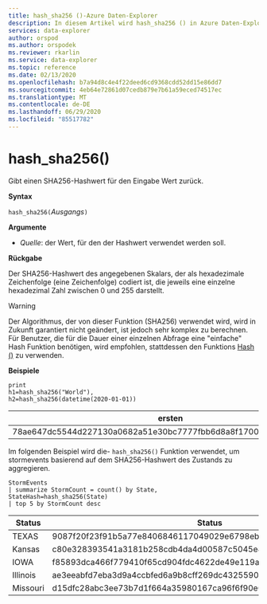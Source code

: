 ```yaml
---
title: hash_sha256 ()-Azure Daten-Explorer
description: In diesem Artikel wird hash_sha256 () in Azure Daten-Explorer beschrieben.
services: data-explorer
author: orspod
ms.author: orspodek
ms.reviewer: rkarlin
ms.service: data-explorer
ms.topic: reference
ms.date: 02/13/2020
ms.openlocfilehash: b7a94d8c4e4f22deed6cd9368cdd52dd15e86dd7
ms.sourcegitcommit: 4eb64e72861d07cedb879e7b61a59eced74517ec
ms.translationtype: MT
ms.contentlocale: de-DE
ms.lasthandoff: 06/29/2020
ms.locfileid: "85517782"
---
```

# <a name="hash_sha256"></a>hash_sha256()

Gibt einen SHA256-Hashwert für den Eingabe Wert zurück.

**Syntax**

`hash_sha256(`*Ausgangs*`)`

**Argumente**

* *Quelle*: der Wert, für den der Hashwert verwendet werden soll.

**Rückgabe**

Der SHA256-Hashwert des angegebenen Skalars, der als hexadezimale Zeichenfolge (eine Zeichenfolge) codiert ist, die jeweils eine einzelne hexadezimal Zahl zwischen 0 und 255 darstellt.

> [!WARNING]
> Der Algorithmus, der von dieser Funktion (SHA256) verwendet wird, wird in Zukunft garantiert nicht geändert, ist jedoch sehr komplex zu berechnen. Für Benutzer, die für die Dauer einer einzelnen Abfrage eine "einfache" Hash Funktion benötigen, wird empfohlen, stattdessen den Funktions [Hash ()](./hashfunction.md) zu verwenden.

**Beispiele**

<!-- csl: https://kuskusdfv3.kusto.windows.net/Kuskus -->
```kusto
print 
h1=hash_sha256("World"),
h2=hash_sha256(datetime(2020-01-01))
```

|ersten|Halbjahr|
|---|---|
|78ae647dc5544d227130a0682a51e30bc7777fbb6d8a8f17007463a3ecd1d524|ba666752dc1a20eb750b0eb64e780cc4c968bc9fb8813461c1d7e750f302d71d|

Im folgenden Beispiel wird die- `hash_sha256()` Funktion verwendet, um stormevents basierend auf dem SHA256-Hashwert des Zustands zu aggregieren. 

<!-- csl: https://help.kusto.windows.net/Samples -->
```kusto
StormEvents 
| summarize StormCount = count() by State, StateHash=hash_sha256(State)
| top 5 by StormCount desc
```

|Status|Status|Stormcount|
|---|---|---|
|TEXAS|9087f20f23f91b5a77e8406846117049029e6798ebbd0d38aea68da73a00ca37|4701|
|Kansas|c80e328393541a3181b258cdb4da4d00587c5045e8cf3bb6c8fdb7016b69cc2e|3166|
|IOWA|f85893dca466f779410f65cd904fdc4622de49e119ad4e7c7e4a291ceed1820b|2337|
|Illinois|ae3eeabfd7eba3d9a4ccbfed6a9b8cff269dc43255906476282e0184cf81b7fd|2022|
|Missouri|d15dfc28abc3ee73b7d1f664a35980167ca96f6f90e034db2a6525c0b8ba61b1|2016|
